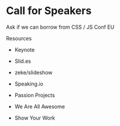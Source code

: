 # Call for Speakers

Ask if we can borrow from CSS / JS Conf EU



Resources

- Keynote
- Slid.es
- zeke/slideshow

- Speaking.io
- Passion Projects
- We Are All Awesome
- Show Your Work
